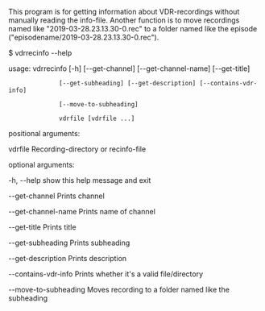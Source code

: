 This program is for getting information about VDR-recordings without manually reading the info-file.
Another function is to move recordings named like "2019-03-28.23.13.30-0.rec" to a folder named like the episode ("episodename/2019-03-28.23.13.30-0.rec").



$ vdrrecinfo --help

usage: vdrrecinfo [-h] [--get-channel] [--get-channel-name] [--get-title]

                  [--get-subheading] [--get-description] [--contains-vdr-info]
                  
                  [--move-to-subheading]
                  
                  vdrfile [vdrfile ...]


positional arguments:

  vdrfile               Recording-directory or recinfo-file


optional arguments:

  -h, --help            show this help message and exit
  
  --get-channel         Prints channel
  
  --get-channel-name    Prints name of channel
  
  --get-title           Prints title
  
  --get-subheading      Prints subheading
  
  --get-description     Prints description
  
  --contains-vdr-info   Prints whether it's a valid file/directory
  
  --move-to-subheading  Moves recording to a folder named like the subheading

